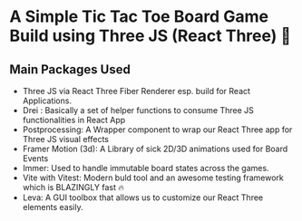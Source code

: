 # A Simple Tic Tac Toe Board Game Build using Three JS (React Three) 🎨

## Main Packages Used
* Three JS via React Three Fiber Renderer esp. build for React Applications. 
* Drei : Basically a set of helper functions to consume Three JS functionalities in React App
* Postprocessing: A Wrapper component to wrap our React Three app for Three JS visual effects
* Framer Motion (3d): A Library of sick 2D/3D animations used for Board Events
* Immer: Used to handle immutable board states across the games.
* Vite with Vitest: Modern buld tool and an awesome testing framework which is BLAZINGLY fast 🔥
* Leva: A GUI toolbox that allows us to customize our React Three elements easily.
